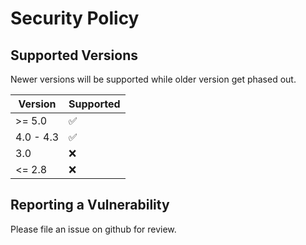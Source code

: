 # Security Policy

## Supported Versions

Newer versions will be supported while older version get phased out.

| Version | Supported          |
| ------- | ------------------ |
| >= 5.0   | :white_check_mark: |
| 4.0 - 4.3| :white_check_mark:  |
| 3.0     | :x:| 
| <= 2.8   | :x:                |

## Reporting a Vulnerability

Please file an issue on github for review.
